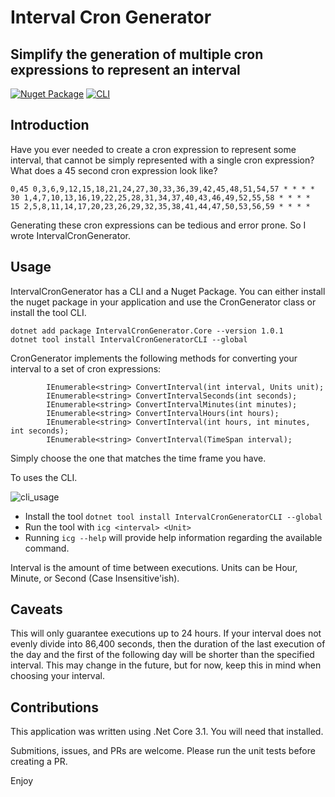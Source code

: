 # Interval Cron Generator
## Simplify the generation of multiple cron expressions to represent an interval

[![Nuget Package](https://badgen.net/nuget/v/IntervalCronGenerator.core)](https://www.nuget.org/packages/IntervalCronGenerator.Core/)
[![CLI](https://badgen.net/nuget/v/IntervalCronGeneratorCLI)](https://www.nuget.org/packages/IntervalCronGeneratorCLI/)
## Introduction

Have you ever needed to create a cron expression to represent some interval, that cannot be simply represented with a single cron expression?  What does a 45 second cron expression look like?

```
0,45 0,3,6,9,12,15,18,21,24,27,30,33,36,39,42,45,48,51,54,57 * * * *
30 1,4,7,10,13,16,19,22,25,28,31,34,37,40,43,46,49,52,55,58 * * * *
15 2,5,8,11,14,17,20,23,26,29,32,35,38,41,44,47,50,53,56,59 * * * *
```

Generating these cron expressions can be tedious and error prone.  So I wrote IntervalCronGenerator.

## Usage

IntervalCronGenerator has a CLI and a Nuget Package.   You can either install the nuget package in your application and use the CronGenerator class or install the tool CLI.

```
dotnet add package IntervalCronGenerator.Core --version 1.0.1
dotnet tool install IntervalCronGeneratorCLI --global
```

CronGenerator implements the following methods for converting your interval to a set of cron expressions:

```
        IEnumerable<string> ConvertInterval(int interval, Units unit);
        IEnumerable<string> ConvertIntervalSeconds(int seconds);
        IEnumerable<string> ConvertIntervalMinutes(int minutes);
        IEnumerable<string> ConvertIntervalHours(int hours);
        IEnumerable<string> ConvertInterval(int hours, int minutes, int seconds);
        IEnumerable<string> ConvertInterval(TimeSpan interval);
```

Simply choose the one that matches the time frame you have.

To uses the CLI.

![cli_usage](https://imgur.com/gfQfkEf.jpg)

* Install the tool
`dotnet tool install IntervalCronGeneratorCLI --global`
* Run the tool with `icg <interval> <Unit>`
* Running `icg --help` will provide help information regarding the available command.

Interval is the amount of time between executions.
Units can be Hour, Minute, or Second (Case Insensitive'ish).

## Caveats

This will only guarantee executions up to 24 hours.  If your interval does not evenly divide into 86,400 seconds, then the duration of the last execution of the day and the first of the following day will be shorter than the specified interval.  This may change in the future, but for now, keep this in mind when choosing your interval.

## Contributions
This application was written using .Net Core 3.1.  You will need that installed.

Submitions, issues, and PRs are welcome.  Please run the unit tests before creating a PR.

Enjoy


